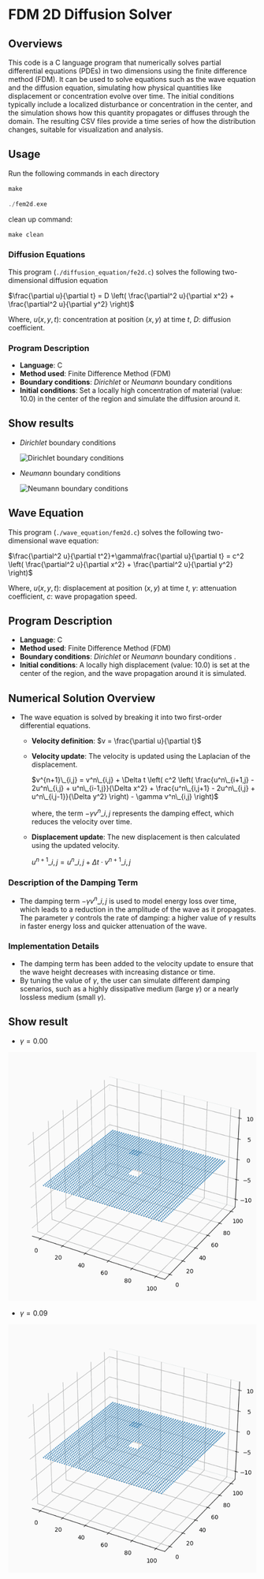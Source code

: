 # FDM 2D Diffusion Solver


## Overviews

This code is a C language program that numerically solves partial differential equations (PDEs) in two dimensions using the finite difference method (FDM). It can be used to solve equations such as the wave equation and the diffusion equation, simulating how physical quantities like displacement or concentration evolve over time. The initial conditions typically include a localized disturbance or concentration in the center, and the simulation shows how this quantity propagates or diffuses through the domain. The resulting CSV files provide a time series of how the distribution changes, suitable for visualization and analysis.

## Usage

Run the following commands in each directory

```C
make
```

```C
./fem2d.exe
```

clean up command:
```C
make clean
```


### Diffusion Equations

This program (`./diffusion_equation/fe2d.c`) solves the following two-dimensional diffusion equation

$\frac{\partial u}{\partial t} = D \left( \frac{\partial^2 u}{\partial x^2} + \frac{\partial^2 u}{\partial y^2} \right)$

Where, $u(x, y, t)$: concentration at position $(x, y)$ at time $t$, $D$: diffusion coefficient.

### Program Description

- **Language**: C
- **Method used**: Finite Difference Method (FDM)
- **Boundary conditions**: _Dirichlet_ or _Neumann_ boundary conditions
- **Initial conditions**: Set a locally high concentration of material (value: 10.0) in the center of the region and simulate the diffusion around it.

## Show results

- _Dirichlet_ boundary conditions

  ![Dirichlet boundary conditions](./diffusion_equation//dirichlet_boundary.gif)

- _Neumann_ boundary conditions

  ![Neumann boundary conditions](./diffusion_equation//neumann_boundary.gif)

## Wave Equation

This program (`./wave_equation/fem2d.c`) solves the following two-dimensional wave equation:

$\frac{\partial^2 u}{\partial t^2}+\gamma\frac{\partial u}{\partial t} = c^2 \left( \frac{\partial^2 u}{\partial x^2} + \frac{\partial^2 u}{\partial y^2} \right)$

Where, $u(x, y, t)$: displacement at position $(x, y)$ at time $t$, $\gamma$: attenuation coefficient, $c$: wave propagation speed.

## Program Description

- **Language**: C
- **Method used**: Finite Difference Method (FDM)
- **Boundary conditions**: _Dirichlet_ or _Neumann_ boundary conditions .
- **Initial conditions**: A locally high displacement (value: 10.0) is set at the center of the region, and the wave propagation around it is simulated.

## Numerical Solution Overview

- The wave equation is solved by breaking it into two first-order differential equations.

  - **Velocity definition**: $v = \frac{\partial u}{\partial t}$
  - **Velocity update**: The velocity is updated using the Laplacian of the displacement.

      $v^{n+1}\_{i,j} = v^n\_{i,j} + \Delta t \left( c^2 \left( \frac{u^n\_{i+1,j} - 2u^n\_{i,j} + u^n\_{i-1,j}}{\Delta x^2} + \frac{u^n\_{i,j+1} - 2u^n\_{i,j} + u^n\_{i,j-1}}{\Delta y^2} \right) - \gamma v^n\_{i,j} \right)$

      where, the term $-\gamma v^n\_{i,j}$ represents the damping effect, which reduces the velocity over time.

  - **Displacement update**: The new displacement is then calculated using the updated velocity.

      $u^{n+1}\_{i,j} = u^n\_{i,j} + \Delta t \cdot v^{n+1}\_{i,j}$

### Description of the Damping Term

- The damping term $-\gamma v^n\_{i,j}$ is used to model energy loss over time, which leads to a reduction in the amplitude of the wave as it propagates. The parameter $\gamma$ controls the rate of damping: a higher value of $\gamma$ results in faster energy loss and quicker attenuation of the wave.
  
### Implementation Details

- The damping term has been added to the velocity update to ensure that the wave height decreases with increasing distance or time.
- By tuning the value of $\gamma$, the user can simulate different damping scenarios, such as a highly dissipative medium (large $\gamma$) or a nearly lossless medium (small $\gamma$).

  
## Show result
- $\gamma = 0.00$

![wave equation result](./wave_equation/wave.gif)

- $\gamma = 0.09$

![wave equation result](./wave_equation/wave_attenuation.gif)

